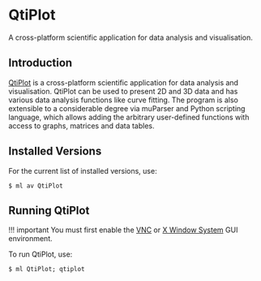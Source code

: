 # QtiPlot

A cross-platform scientific application for data analysis and visualisation.

## Introduction

[QtiPlot][1] is a cross-platform scientific application for data analysis and visualisation.
QtiPlot can be used to present 2D and 3D data and has various data analysis functions like curve fitting.
The program is also extensible to a considerable degree via muParser and Python scripting language,
which allows adding the arbitrary user-defined functions with access to graphs, matrices and data tables.

## Installed Versions

For the current list of installed versions, use:

```console
$ ml av QtiPlot
```

## Running QtiPlot

!!! important
    You must first enable the [VNC][a] or [X Window System][b] GUI environment.

To run QtiPlot, use:

```console
$ ml QtiPlot; qtiplot
```

[1]: https://www.qtiplot.com/index.html

[a]: ../../../general/accessing-the-clusters/graphical-user-interface/vnc/
[b]: ../../../general/accessing-the-clusters/graphical-user-interface/x-window-system/
